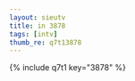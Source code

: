 ```yaml
--- 
layout: sieutv
title: in 3878
tags: [intv]
thumb_re: q7t13878
---
```

{% include q7t1 key="3878" %} 
